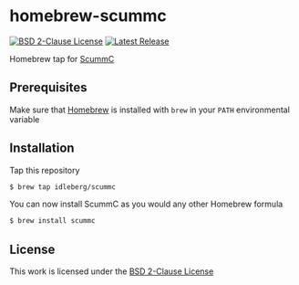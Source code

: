 # homebrew-scummc

[![BSD 2-Clause License](https://flat.badgen.net/badge/license/BSD%202-Clause/blue)](https://opensource.org/licenses/BSD-2-Clause)
[![Latest Release](https://flat.badgen.net/github/release/idleberg/homebrew-scummc)](https://github.com/idleberg/homebrew-scummc/releases)

Homebrew tap for [ScummC](https://github.com/AlbanBedel/scummc)

## Prerequisites

Make sure that [Homebrew](https://brew.sh/) is installed with `brew` in your `PATH` environmental variable

## Installation

Tap this repository

```sh
$ brew tap idleberg/scummc
```

You can now install ScummC as you would any other Homebrew formula

```sh
$ brew install scummc
```

## License

This work is licensed under the [BSD 2-Clause License](LICENSE)
